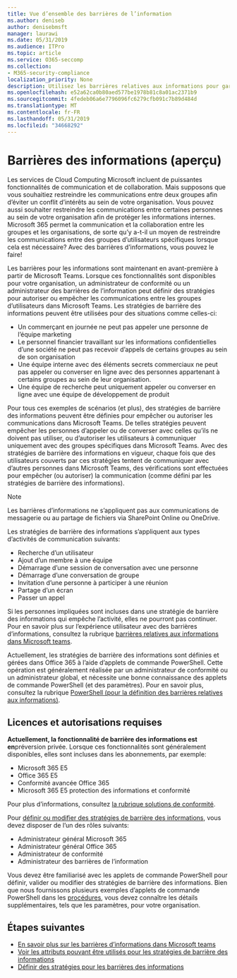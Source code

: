 ```yaml
---
title: Vue d’ensemble des barrières de l’information
ms.author: deniseb
author: denisebmsft
manager: laurawi
ms.date: 05/31/2019
ms.audience: ITPro
ms.topic: article
ms.service: O365-seccomp
ms.collection:
- M365-security-compliance
localization_priority: None
description: Utilisez les barrières relatives aux informations pour garantir la conformité de la communication à l’aide de Microsoft teams au sein de votre organisation.
ms.openlocfilehash: e52a62ca0b80aed577be1978b81c8a01ac2371b9
ms.sourcegitcommit: 4fedeb06a6e7796096fc6279cfb091c7b89d484d
ms.translationtype: MT
ms.contentlocale: fr-FR
ms.lasthandoff: 05/31/2019
ms.locfileid: "34668292"
---
```

# <a name="information-barriers-preview"></a>Barrières des informations (aperçu)

Les services de Cloud Computing Microsoft incluent de puissantes fonctionnalités de communication et de collaboration. Mais supposons que vous souhaitiez restreindre les communications entre deux groupes afin d’éviter un conflit d’intérêts au sein de votre organisation. Vous pouvez aussi souhaiter restreindre les communications entre certaines personnes au sein de votre organisation afin de protéger les informations internes. Microsoft 365 permet la communication et la collaboration entre les groupes et les organisations, de sorte qu’y a-t-il un moyen de restreindre les communications entre des groupes d’utilisateurs spécifiques lorsque cela est nécessaire? Avec des barrières d’informations, vous pouvez le faire! 

Les barrières pour les informations sont maintenant en avant-première à partir de Microsoft Teams. Lorsque ces fonctionnalités sont disponibles pour votre organisation, un administrateur de conformité ou un administrateur des barrières de l’information peut définir des stratégies pour autoriser ou empêcher les communications entre les groupes d’utilisateurs dans Microsoft Teams. Les stratégies de barrière des informations peuvent être utilisées pour des situations comme celles-ci:

- Un commerçant en journée ne peut pas appeler une personne de l’équipe marketing
- Le personnel financier travaillant sur les informations confidentielles d’une société ne peut pas recevoir d’appels de certains groupes au sein de son organisation
- Une équipe interne avec des éléments secrets commerciaux ne peut pas appeler ou converser en ligne avec des personnes appartenant à certains groupes au sein de leur organisation.
- Une équipe de recherche peut uniquement appeler ou converser en ligne avec une équipe de développement de produit

Pour tous ces exemples de scénarios (et plus), des stratégies de barrière des informations peuvent être définies pour empêcher ou autoriser les communications dans Microsoft Teams. De telles stratégies peuvent empêcher les personnes d’appeler ou de converser avec celles qu’ils ne doivent pas utiliser, ou d’autoriser les utilisateurs à communiquer uniquement avec des groupes spécifiques dans Microsoft Teams. Avec des stratégies de barrière des informations en vigueur, chaque fois que des utilisateurs couverts par ces stratégies tentent de communiquer avec d’autres personnes dans Microsoft Teams, des vérifications sont effectuées pour empêcher (ou autoriser) la communication (comme défini par les stratégies de barrière des informations). 

> [!NOTE]
> Les barrières d’informations ne s’appliquent pas aux communications de messagerie ou au partage de fichiers via SharePoint Online ou OneDrive.

Les stratégies de barrière des informations s’appliquent aux types d’activités de communication suivants:

- Recherche d’un utilisateur
- Ajout d’un membre à une équipe
- Démarrage d’une session de conversation avec une personne
- Démarrage d’une conversation de groupe 
- Invitation d’une personne à participer à une réunion
- Partage d’un écran 
- Passer un appel

Si les personnes impliquées sont incluses dans une stratégie de barrière des informations qui empêche l’activité, elles ne pourront pas continuer. Pour en savoir plus sur l’expérience utilisateur avec des barrières d’informations, consultez la rubrique [barrières relatives aux informations dans Microsoft teams](https://docs.microsoft.com/MicrosoftTeams/information-barriers-in-teams).

Actuellement, les stratégies de barrière des informations sont définies et gérées dans Office 365 à l’aide d’applets de commande PowerShell. Cette opération est généralement réalisée par un administrateur de conformité ou un administrateur global, et nécessite une bonne connaissance des applets de commande PowerShell (et des paramètres). Pour en savoir plus, consultez la rubrique [PowerShell (pour la définition des barrières relatives aux informations)](information-barriers-policies.md#powershell).

## <a name="required-licenses-and-permissions"></a>Licences et autorisations requises

**Actuellement, la fonctionnalité de barrière des informations est en**préversion privée. Lorsque ces fonctionnalités sont généralement disponibles, elles sont incluses dans les abonnements, par exemple:

- Microsoft 365 E5
- Office 365 E5
- Conformité avancée Office 365
- Microsoft 365 E5 protection des informations et conformité

Pour plus d’informations, consultez [la rubrique solutions de conformité](https://products.office.com/business/security-and-compliance/compliance-solutions).

Pour [définir ou modifier des stratégies de barrière des informations](information-barriers-policies.md), vous devez disposer de l’un des rôles suivants:

- Administrateur général Microsoft 365
- Administrateur général Office 365 
- Administrateur de conformité
- Administrateur des barrières de l’information

Vous devez être familiarisé avec les applets de commande PowerShell pour définir, valider ou modifier des stratégies de barrière des informations. Bien que nous fournissons plusieurs exemples d’applets de commande PowerShell dans les [procédures](information-barriers-policies.md), vous devez connaître les détails supplémentaires, tels que les paramètres, pour votre organisation.

## <a name="next-steps"></a>Étapes suivantes

- [En savoir plus sur les barrières d’informations dans Microsoft teams](https://docs.microsoft.com/MicrosoftTeams/information-barriers-in-teams)
- [Voir les attributs pouvant être utilisés pour les stratégies de barrière des informations](information-barriers-attributes.md)
- [Définir des stratégies pour les barrières des informations](information-barriers-policies.md) 

